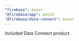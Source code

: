 ```yaml
---
"firebase": minor
"@firebase/app": patch
"@firebase/data-connect": minor
---
```


Included Data Connect product.

